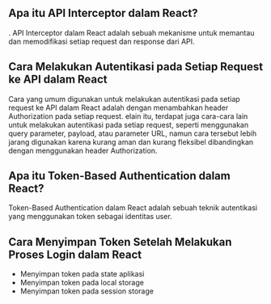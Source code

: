 <h2> Apa itu API Interceptor dalam React?</h2>.
API Interceptor dalam React adalah sebuah mekanisme untuk memantau dan memodifikasi setiap request dan response dari API.
<h2>Cara Melakukan Autentikasi pada Setiap Request ke API dalam React</h2>
Cara yang umum digunakan untuk melakukan autentikasi pada setiap request ke API dalam React adalah dengan menambahkan header Authorization pada setiap request. elain itu, terdapat juga cara-cara lain untuk melakukan autentikasi pada setiap request, seperti menggunakan query parameter, payload, atau parameter URL, namun cara tersebut lebih jarang digunakan karena kurang aman dan kurang fleksibel dibandingkan dengan menggunakan header Authorization.
<h2>Apa itu Token-Based Authentication dalam React? </h2>
Token-Based Authentication dalam React adalah sebuah teknik autentikasi yang menggunakan token sebagai identitas user.
<h2> Cara Menyimpan Token Setelah Melakukan Proses Login dalam React</h2>
<ul>
<li>Menyimpan token pada state aplikasi</li>
<li>Menyimpan token pada local storage</li>
<li>Menyimpan token pada session storage</li>
</ul>
